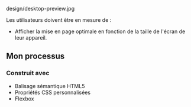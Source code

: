 design/desktop-preview.jpg

Les utilisateurs doivent être en mesure de :

- Afficher la mise en page optimale en fonction de la taille de l'écran de leur appareil.






## Mon processus

### Construit avec

- Balisage sémantique HTML5
- Propriétés CSS personnalisées
- Flexbox




